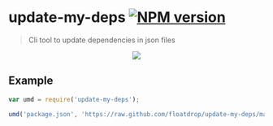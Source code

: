 # update-my-deps [![NPM version][npm-image]][npm-url]
> Cli tool to update dependencies in json files

<p align="center">
    <img src="https://f.cloud.github.com/assets/365089/2074077/9432f5e2-8d70-11e3-8ad8-f55c5edebaf7.png" />
</p>

## Example

```js
var umd = require('update-my-deps');

umd('package.json', 'https://raw.github.com/floatdrop/update-my-deps/master/package.json');
```

[npm-url]: https://npmjs.org/package/update-my-deps
[npm-image]: https://badge.fury.io/js/update-my-deps.png

